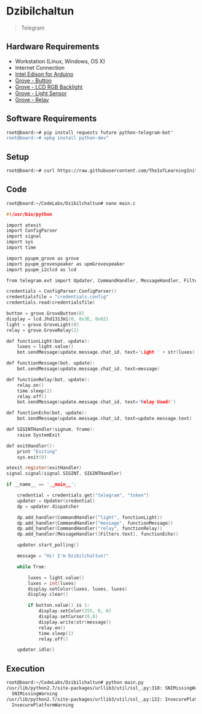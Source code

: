 # Dzibilchaltun

> Telegram

## Hardware Requirements


- Workstation (Linux, Windows, OS X)
- Internet Connection
- [Intel Edison for Arduino](https://www.seeedstudio.com/Intel%C2%AE-Edison-for-Arduino-p-2149.html)
- [Grove - Button](https://www.seeedstudio.com/Grove-Button-p-766.html)
- [Grove - LCD RGB Backlight](http://wiki.seeed.cc/Grove-LCD_RGB_Backlight/)
- [Grove - Light Sensor](https://www.seeedstudio.com/Grove-Light-Sensor-p-746.html)
- [Grove - Relay](https://www.seeedstudio.com/Grove-Relay-p-769.html)

## Software Requirements

```sh
root@board:~# pip install requests future python-telegram-bot"
root@board:~# opkg install python-dev"
```

## Setup

```sh
root@board:~# curl https://raw.githubusercontent.com/TheIoTLearningInitiative/CodeLabs/master/Dzibilchaltun/setup.sh -o - | sh
```

## Code

```sh
root@board:~/CodeLabs/Dzibilchaltun# nano main.c
```

```c
#!/usr/bin/python

import atexit
import ConfigParser
import signal
import sys
import time

import pyupm_grove as grove
import pyupm_grovespeaker as upmGrovespeaker
import pyupm_i2clcd as lcd

from telegram.ext import Updater, CommandHandler, MessageHandler, Filters

credentials = ConfigParser.ConfigParser()
credentialsfile = "credentials.config"
credentials.read(credentialsfile)

button = grove.GroveButton(8)
display = lcd.Jhd1313m1(0, 0x3E, 0x62)
light = grove.GroveLight(0)
relay = grove.GroveRelay(2)

def functionLight(bot, update):
    luxes = light.value()
    bot.sendMessage(update.message.chat_id, text='Light ' + str(luxes))

def functionMessage(bot, update):
    bot.sendMessage(update.message.chat_id, text=message)

def functionRelay(bot, update):
    relay.on()
    time.sleep(2)
    relay.off()
    bot.sendMessage(update.message.chat_id, text='Relay Used!')

def functionEcho(bot, update):
    bot.sendMessage(update.message.chat_id, text=update.message.text)

def SIGINTHandler(signum, frame):
	raise SystemExit

def exitHandler():
	print "Exiting"
	sys.exit(0)

atexit.register(exitHandler)
signal.signal(signal.SIGINT, SIGINTHandler)

if __name__ == '__main__':

    credential = credentials.get("telegram", "token")
    updater = Updater(credential)
    dp = updater.dispatcher

    dp.add_handler(CommandHandler("light", functionLight))
    dp.add_handler(CommandHandler("message", functionMessage))
    dp.add_handler(CommandHandler("relay", functionRelay))
    dp.add_handler(MessageHandler([Filters.text], functionEcho))

    updater.start_polling()

    message = "Hi! I'm Dzibilchaltun!"

    while True:

        luxes = light.value()
        luxes = int(luxes)    
        display.setColor(luxes, luxes, luxes)
        display.clear()

        if button.value() is 1:
            display.setColor(255, 0, 0)
            display.setCursor(0,0)
            display.write(str(message))
            relay.on()
            time.sleep(1)
            relay.off()

    updater.idle()
```

## Execution

```sh
root@board:~/CodeLabs/Dzibilchaltun# python main.py
/usr/lib/python2.7/site-packages/urllib3/util/ssl_.py:318: SNIMissingWarning: An HTTPS request has been made, but the SNI (Subject Name Indication) extension to TLS is not available on this platform. This may cause the server to present an incorrect TLS certificate, which can cause validation failures. You can upgrade to a newer version of Python to solve this. For more information, see https://urllib3.readthedocs.io/en/latest/security.html#snimissingwarning.
  SNIMissingWarning
/usr/lib/python2.7/site-packages/urllib3/util/ssl_.py:122: InsecurePlatformWarning: A true SSLContext object is not available. This prevents urllib3 from configuring SSL appropriately and may cause certain SSL connections to fail. You can upgrade to a newer version of Python to solve this. For more information, see https://urllib3.readthedocs.io/en/latest/security.html#insecureplatformwarning.
  InsecurePlatformWarning
  
```
